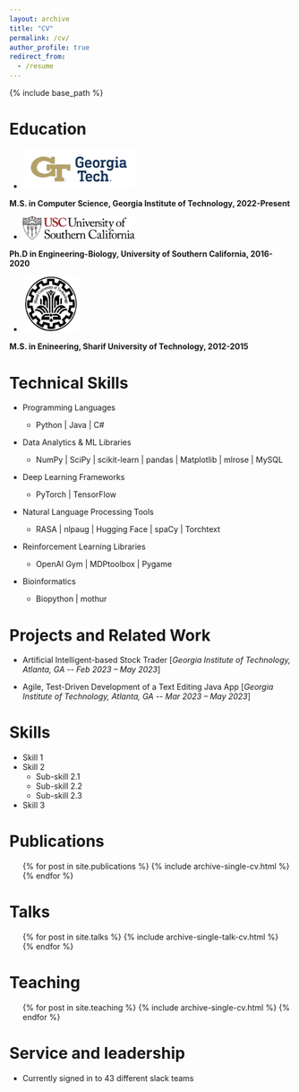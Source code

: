 ```yaml
---
layout: archive
title: "CV"
permalink: /cv/
author_profile: true
redirect_from:
  - /resume
---
```


{% include base_path %}

Education
======

- <img src="/images/GT_logo.png" alt="USC" width="200px"> 
**M.S. in Computer Science, Georgia Institute of Technology, 2022-Present**


- <img src="/images/usc_logo.png" alt="USC" width="200px"> 
**Ph.D in Engineering-Biology, University of Southern California, 2016-2020**



- <img src="/images/sharif_logo.png" alt="SUT" height="100" width="100"> 
**M.S. in Enineering, Sharif University of Technology, 2012-2015**
  

Technical Skills
======
* Programming Languages
  * Python  \|  Java  \|  C#


* Data Analytics & ML Libraries
  * NumPy  \|  SciPy  \|  scikit-learn  \|  pandas  \|  Matplotlib  \|  mlrose  \|  MySQL

* Deep Learning Frameworks
  * PyTorch  \|  TensorFlow


* Natural Language Processing Tools
  * RASA  \|  nlpaug  \|  Hugging Face  \|  spaCy  \|  Torchtext


* Reinforcement Learning Libraries
  * OpenAI Gym  \|  MDPtoolbox  \|  Pygame


* Bioinformatics
  * Biopython  \|  mothur


Projects and Related Work
======

* Artificial Intelligent-based Stock Trader [*Georgia Institute of Technology, Atlanta, GA -- Feb 2023 – May 2023*]

* Agile, Test-Driven Development of a Text Editing Java App [*Georgia Institute of Technology, Atlanta, GA -- Mar 2023 – May 2023*] 

  
Skills
======
* Skill 1
* Skill 2
  * Sub-skill 2.1
  * Sub-skill 2.2
  * Sub-skill 2.3
* Skill 3

Publications
======
  <ul>{% for post in site.publications %}
    {% include archive-single-cv.html %}
  {% endfor %}</ul>
  
Talks
======
  <ul>{% for post in site.talks %}
    {% include archive-single-talk-cv.html %}
  {% endfor %}</ul>
  
Teaching
======
  <ul>{% for post in site.teaching %}
    {% include archive-single-cv.html %}
  {% endfor %}</ul>
  
Service and leadership
======
* Currently signed in to 43 different slack teams
